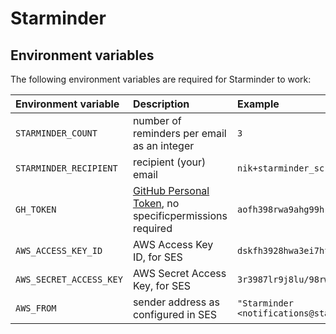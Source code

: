 # Starminder


## Environment variables

The following environment variables are required for Starminder to work:

| Environment variable | Description | Example |
|:-------------------- |:----------- |:------- |
| `STARMINDER_COUNT` | number of reminders per email as an integer | `3` |
| `STARMINDER_RECIPIENT` | recipient (your) email | `nik+starminder_script@nkantar.com` |
| `GH_TOKEN` | [GitHub Personal Token], no specificpermissions required | `aofh398rwa9ahg99h` |
| `AWS_ACCESS_KEY_ID` | AWS Access Key ID, for SES | `dskfh3928hwa3ei7hf` |
| `AWS_SECRET_ACCESS_KEY` | AWS Secret Access Key, for SES | `3r3987lr9j8lu/98rw3lj9r3/98awr3l3rh` |
| `AWS_FROM` | sender address as configured in SES | `"Starminder <notifications@starminder.xyz>"` |


[GitHub Personal Token]: https://github.com/settings/tokens "Sign in to GitHub · GitHub"
